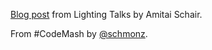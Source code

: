 [Blog post](http://www.schmonz.com/2014/01/14/codemash-2014-developing-classical-music) from Lighting Talks by Amitai Schair.


From #CodeMash by [@schmonz](https://twitter.com/schmonz).

 

